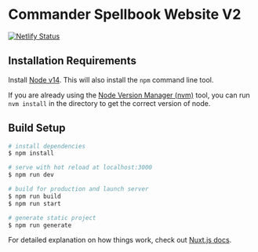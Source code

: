 # Commander Spellbook Website V2

[![Netlify Status](https://api.netlify.com/api/v1/badges/16f0307b-ca59-4282-bff6-a4fde147a869/deploy-status)](https://app.netlify.com/sites/commander-spellbook-beta/deploys)

## Installation Requirements

Install [Node v14](https://nodejs.org/). This will also install the `npm` command line tool.

If you are already using the [Node Version Manager (nvm)](https://github.com/nvm-sh/nvm) tool, you can run `nvm install` in the directory to get the correct version of node.

## Build Setup

```bash
# install dependencies
$ npm install

# serve with hot reload at localhost:3000
$ npm run dev

# build for production and launch server
$ npm run build
$ npm run start

# generate static project
$ npm run generate
```

For detailed explanation on how things work, check out [Nuxt.js docs](https://nuxtjs.org).
